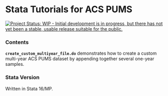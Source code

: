 # Stata Tutorials for ACS PUMS

[![Project Status: WIP - Initial development is in progress, but there has not yet been a stable, usable release suitable for the public.](https://www.repostatus.org/badges/latest/wip.svg)](https://www.repostatus.org/#wip)


### Contents

__`create_custom_multiyear_file.do`__ demonstrates how to create a custom multi-year ACS PUMS dataset by appending together several one-year samples.
 

### Stata Version

Written in Stata 16/MP.


